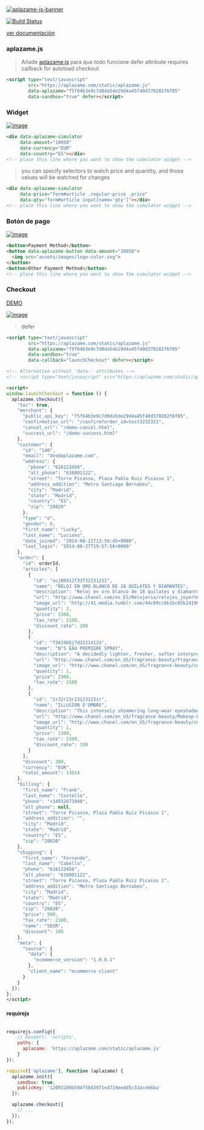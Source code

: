 [![aplazame-js-banner](https://cloud.githubusercontent.com/assets/2305833/18111968/37951520-6f24-11e6-8732-fa73796231ab.png) ](https://aplazame.com "Aplazame")

[![Build Status](https://drone.aplazame.org/api/badges/aplazame/aplazame-js/status.svg)](https://drone.aplazame.org/aplazame/aplazame-js)

[ver documentación](https://aplazame.com/docs/api/)

### aplazame.js

> Añade [aplazame.js](https://aplazame.com/static/aplazame.js) para que todo funcione
> defer attribute requires callback for autoload checkout

``` html
<script type="text/javascript"
        src="https://aplazame.com/static/aplazame.js"
        data-aplazame="f5f64b3e9c7d8da5de29d4a45f40d370282f6f05"
        data-sandbox="true" defer></script>
```


### Widget

[![image](https://cloud.githubusercontent.com/assets/2305833/18114489/c3a44866-6f37-11e6-8a7b-f45f73233fab.png)](https://demo.aplazame.com/)


``` html
<div data-aplazame-simulator
     data-amount="10050"
     data-currency="EUR"
     data-country="ES"></div>
<!-- place this line where you want to show the simulator widget -->
```
> you can specify selectors to watch price and quantity, and those values will be watched for changes

``` html
<div data-aplazame-simulator
     data-price="form#article .regular-price .price"
     data-qty="form#article input[name='qty']"></div>
<!-- place this line where you want to show the simulator widget -->
```

### Botón de pago

[![image](https://cloud.githubusercontent.com/assets/2305833/11635328/4417726a-9d16-11e5-9f8c-91205319aaa5.png)](https://demo.aplazame.com/)

``` html
<button>Payment Method</button>
<button data-aplazame-button data-amount="10050">
  <img src="assets/images/logo-color.svg">
</button>
<button>Other Payment Method</button>
<!-- place this line where you want to show the simulator widget -->
```

### Checkout
[DEMO](https://demo.aplazame.com)

[![image](https://cloud.githubusercontent.com/assets/2305833/11635342/5cd3cc90-9d16-11e5-80b4-4e72824ba4ed.png)](https://demo.aplazame.com/)

> defer

``` html
<script type="text/javascript"
        src="https://aplazame.com/static/aplazame.js"
        data-aplazame="f5f64b3e9c7d8da5de29d4a45f40d370282f6f05"
        data-sandbox="true"
        data-callback="launchCheckout" defer></script>

<!-- Alternative without 'data-' attributes -->
<!-- <script type="text/javascript" src="https://aplazame.com/static/aplazame.js#public_key=f5f64b3e9c7d8da5de29d4a45f40d370282f6f05&sandbox=true&callback=launchCheckout" defer></script> -->

<script>
window.launchCheckout = function () {
  aplazame.checkout({
    "toc": true,
    "merchant": {
      "public_api_key": "f5f64b3e9c7d8da5de29d4a45f40d370282f6f05",
      "confirmation_url": "/confirm?order_id=test3232321",
      "cancel_url": "/demo-cancel.html",
      "success_url": "/demo-success.html"
    },
    "customer": {
      "id": "140",
      "email": "dev@aplazame.com",
      "address": {
        "phone": "616123456",
        "alt_phone": "616001122",
        "street": "Torre Picasso, Plaza Pablo Ruiz Picasso 1",
        "address_addition": "Metro Santiago Bernabeu",
        "city": "Madrid",
        "state": "Madrid",
        "country": "ES",
        "zip": "28020"
      },
      "type": "e",
      "gender": 0,
      "first_name": "Lucky",
      "last_name": "Luciano",
      "date_joined": "2014-08-21T13:56:45+0000",
      "last_login": "2014-08-27T19:57:56+0000"
    },
    "order": {
      "id": orderId,
      "articles": [
        {
          "id": "acj00412f33f32231231",
          "name": "RELOJ EN ORO BLANCO DE 18 QUILATES Y DIAMANTES",
          "description": "Reloj en oro blanco de 18 quilates y diamantes. Pulsera en satén negro. Movimiento de cuarzo de alta precisión.",
          "url": "http://www.chanel.com/es_ES/Relojeria/relojes_joyer%C3%ADa#reloj-en-oro-blanco-de-18-quilates-y-diamantes-J10211",
          "image_url": "http://41.media.tumblr.com/44c89cc8b1bc05b24190286643da7406/tumblr_n3oajaviY71rka780o1_1280.jpg",
          "quantity": 2,
          "price": 3300,
          "tax_rate": 2100,
          "discount_rate": 200
        },
        {
          "id": "f342465j7d32214124",
          "name": "N°5 EAU PREMIERE SPRAY",
          "description": "A decidedly lighter, fresher, softer interpretation of N°5. . . a silky-smooth harmony of notes that reveals the delicate facet of the now and forever fragrance. The modern and airy interpretation of N°5 debuts in the iconic Classic Bottle to instantly elevate the N°5 experience.",
          "url": "http://www.chanel.com/en_US/fragrance-beauty/Fragrance-N%C2%B05-N%C2%B05-88145/sku/138083",
          "image_url": "http://www.chanel.com/en_US/fragrance-beauty/cms2export/Site1Files/P105170/S105340_XLARGE.jpg",
          "quantity": 1,
          "price": 2900,
          "tax_rate": 2100
        },
        {
          "id": "2r32r23r231231231r",
          "name": "ILLUSION D'OMBRE",
          "description": "This intensely shimmering long-wear eyeshadow offers true versatility. An innovative gel texture that is both soft and cushiony allows it to be worn as eyeshadow or eyeliner. Includes a specially designed shadow/liner brush, developed specifically for this unique formula.",
          "url": "http://www.chanel.com/en_US/fragrance-beauty/Makeup-Eyeshadow-ILLUSION-D%27OMBRE-122567",
          "image_url": "http://www.chanel.com/en_US/fragrance-beauty/cms2export/Site1Files/P189810/S189830_XLARGE.jpg",
          "quantity": 1,
          "price": 1300,
          "tax_rate": 2100,
          "discount_rate": 100
        }
      ],
      "discount": 300,
      "currency": "EUR",
      "total_amount": 13014
    },
    "billing": {
      "first_name": "Frank",
      "last_name": "Costello",
      "phone": "+34932671040",
      "alt_phone": null,
      "street": "Torre Picasso, Plaza Pablo Ruiz Picasso 1",
      "address_addition": "",
      "city": "Madrid",
      "state": "Madrid",
      "country": "ES",
      "zip": "28020"
    },
    "shipping": {
      "first_name": "Fernando",
      "last_name": "Cabello",
      "phone": "616123456",
      "alt_phone": "616001122",
      "street": "Torre Picasso, Plaza Pablo Ruiz Picasso 1",
      "address_addition": "Metro Santiago Bernabeu",
      "city": "Madrid",
      "state": "Madrid",
      "country": "ES",
      "zip": "28020",
      "price": 500,
      "tax_rate": 2100,
      "name": "SEUR",
      "discount": 100
    },
    "meta": {
      "source": {
        "data": {
          "ecommerce_version": "1.9.0.1"
        },
        "client_name": "ecommerce client"
      }
    }
  });
};
</script>
```

#### requirejs

``` js

requirejs.config({
    // baseUrl: 'scripts',
    paths: {
      aplazame: 'https://aplazame.com/static/aplazame.js'
    }
});

require(['aplazame'], function (aplazame) {
  aplazame.init({
    sandbox: true,
    publicKey: '12093289b594f50d3971e4719eedd5c314ceb6ba'
  });

  aplazame.checkout({
    // ...
  });
});

```
